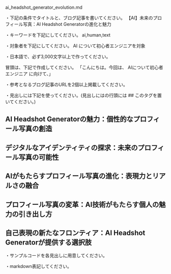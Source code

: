 ai_headshot_generator_evolution.md

・下記の条件でタイトルと、ブログ記事を書いてください。
【AI】未来のプロフィール写真：AI Headshot Generatorの進化と魅力

・キーワードを下記にしてください。
ai,human,text

・対象者を下記にしてください。
  AI について初心者エンジニアを対象


・日本語で、必ず3,000文字以上で作ってください。

冒頭は、下記で作成してください。
「こんにちは。今回は、
AIについて初心者エンジニア
に向けて、」

・参考となるブログ記事のURLを2個以上掲載してください。

・見出しには下記を使ってください。(見出しにはの行頭には ## このタグを置いてください。)
## AI Headshot Generatorの魅力：個性的なプロフィール写真の創造
## デジタルなアイデンティティの探求：未来のプロフィール写真の可能性
## AIがもたらすプロフィール写真の進化：表現力とリアルさの融合
## プロフィール写真の変革：AI技術がもたらす個人の魅力の引き出し方
## 自己表現の新たなフロンティア：AI Headshot Generatorが提供する選択肢

・サンプルコードを各見出しに用意してください。

・markdown表記してください。

